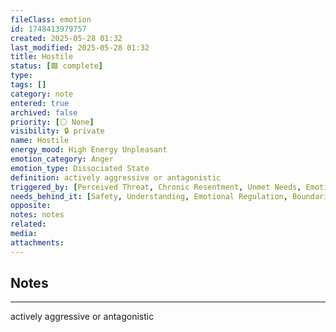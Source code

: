 ```yaml
---
fileClass: emotion
id: 1748413979757
created: 2025-05-28 01:32
last_modified: 2025-05-28 01:32
title: Hostile
status: [🟩 complete]
type: 
tags: []
category: note
entered: true
archived: false
priority: [⚪ None]
visibility: 🔒 private
name: Hostile
energy_mood: High Energy Unpleasant
emotion_category: Anger
emotion_type: Dissociated State
definition: actively aggressive or antagonistic
triggered_by: [Perceived Threat, Chronic Resentment, Unmet Needs, Emotional Defense]
needs_behind_it: [Safety, Understanding, Emotional Regulation, Boundaries, Trust Restoration]
opposite: 
notes: notes
related: 
media: 
attachments:
---
```


## Notes
---
actively aggressive or antagonistic

